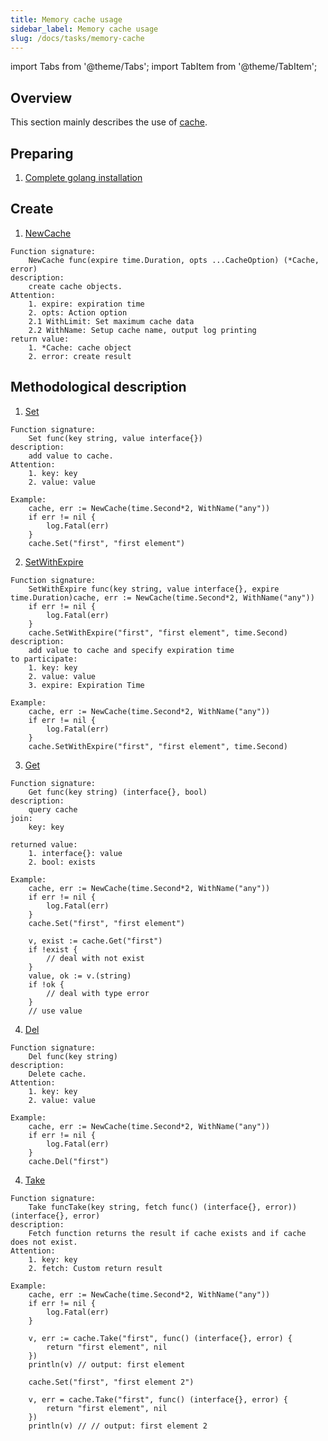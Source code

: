 ```yaml
---
title: Memory cache usage
sidebar_label: Memory cache usage
slug: /docs/tasks/memory-cache
---
```


import Tabs from '@theme/Tabs';
import TabItem from '@theme/TabItem';

## Overview
This section mainly describes the use of <a href="https://github.com/zeromicro/go-zero/blob/master/core/collection/cache.go#L30" target="_blank">cache</a>.

## Preparing
1. <a href="/docs/tasks" target="_blank">Complete golang installation</a>

## Create
1. <a href="https://github.com/zeromicro/go-zero/blob/master/core/collection/cache.go#L44" target="_blank">NewCache</a>
```golang
Function signature: 
    NewCache func(expire time.Duration, opts ...CacheOption) (*Cache, error) 
description: 
    create cache objects.
Attention:
    1. expire: expiration time
    2. opts: Action option
    2.1 WithLimit: Set maximum cache data
    2.2 WithName: Setup cache name, output log printing
return value:
    1. *Cache: cache object
    2. error: create result
```

## Methodological description
1. <a href="https://github.com/zeromicro/go-zero/blob/master/core/collection/cache.go#L100" target="_blank">Set</a>
```golang
Function signature: 
    Set func(key string, value interface{}) 
description: 
    add value to cache.
Attention:
    1. key: key
    2. value: value

Example:
    cache, err := NewCache(time.Second*2, WithName("any"))
    if err != nil {
        log.Fatal(err)
    }
    cache.Set("first", "first element")
```

2. <a href="https://github.com/zeromicro/go-zero/blob/master/core/collection/cache.go#L105" target="_blank">SetWithExpire</a>
```golang
Function signature: 
    SetWithExpire func(key string, value interface{}, expire time.Duration)cache, err := NewCache(time.Second*2, WithName("any"))
    if err != nil {
        log.Fatal(err)
    }
    cache.SetWithExpire("first", "first element", time.Second)
description: 
    add value to cache and specify expiration time
to participate:
    1. key: key
    2. value: value
    3. expire: Expiration Time

Example:
    cache, err := NewCache(time.Second*2, WithName("any"))
    if err != nil {
        log.Fatal(err)
    }
    cache.SetWithExpire("first", "first element", time.Second)
```

3. <a href="https://github.com/zeromicro/go-zero/blob/master/core/collection/cache.go#L88" target="_blank">Get</a>
```golang
Function signature: 
    Get func(key string) (interface{}, bool)
description: 
    query cache
join:
    key: key

returned value:
    1. interface{}: value
    2. bool: exists

Example:
    cache, err := NewCache(time.Second*2, WithName("any"))
    if err != nil {
        log.Fatal(err)
    }
    cache.Set("first", "first element")

    v, exist := cache.Get("first")
    if !exist {
        // deal with not exist
    }
    value, ok := v.(string)
    if !ok {
        // deal with type error
    }
    // use value
```

4. <a href="https://github.com/zeromicro/go-zero/blob/master/core/collection/cache.go#L79" target="_blank">Del</a>
```golang
Function signature: 
    Del func(key string)
description: 
    Delete cache.
Attention:
    1. key: key
    2. value: value

Example:
    cache, err := NewCache(time.Second*2, WithName("any"))
    if err != nil {
        log.Fatal(err)
    }
    cache.Del("first")
```

4. <a href="https://github.com/zeromicro/go-zero/blob/master/core/collection/cache.go#L123" target="_blank">Take</a>
```golang
Function signature: 
    Take funcTake(key string, fetch func() (interface{}, error)) (interface{}, error)
description: 
    Fetch function returns the result if cache exists and if cache does not exist.
Attention:
    1. key: key
    2. fetch: Custom return result

Example:
    cache, err := NewCache(time.Second*2, WithName("any"))
    if err != nil {
        log.Fatal(err)
    }

    v, err := cache.Take("first", func() (interface{}, error) {
        return "first element", nil
    })
    println(v) // output: first element

    cache.Set("first", "first element 2")

    v, err = cache.Take("first", func() (interface{}, error) {
        return "first element", nil
    })
    println(v) // // output: first element 2
```
